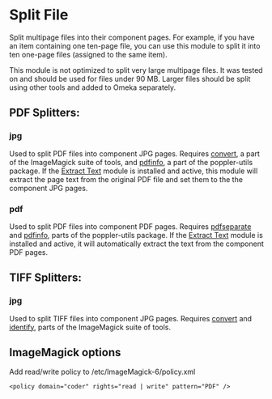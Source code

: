 # Split File

Split multipage files into their component pages. For example, if you have an
item containing one ten-page file, you can use this module to split it into ten
one-page files (assigned to the same item).

This module is not optimized to split very large multipage files. It was tested
on and should be used for files under 90 MB. Larger files should be split using
other tools and added to Omeka separately.

## PDF Splitters:

### jpg

Used to split PDF files into component JPG pages. Requires [convert](https://linux.die.net/man/1/convert),
a part of the ImageMagick suite of tools, and [pdfinfo](https://linux.die.net/man/1/pdfinfo),
a part of the poppler-utils package. If the [Extract Text](https://github.com/omeka-s-modules/ExtractText)
module is installed and active, this module will extract the page text from the
original PDF file and set them to the the component JPG pages.

### pdf

Used to split PDF files into component PDF pages. Requires [pdfseparate](https://www.mankier.com/1/pdfseparate)
and [pdfinfo](https://linux.die.net/man/1/pdfinfo), parts of the poppler-utils
package. If the [Extract Text](https://github.com/omeka-s-modules/ExtractText)
module is installed and active, it will automatically extract the text from the
component PDF pages.


## TIFF Splitters:

### jpg

Used to split TIFF files into component JPG pages. Requires [convert](https://linux.die.net/man/1/convert)
and [identify](https://linux.die.net/man/1/identify), parts of the ImageMagick
suite of tools.

## ImageMagick options

Add read/write policy to /etc/ImageMagick-6/policy.xml

```
<policy domain="coder" rights="read | write" pattern="PDF" />